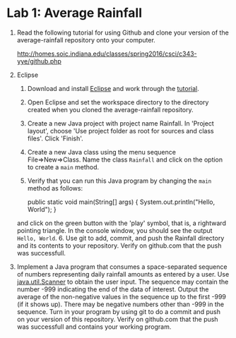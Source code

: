 # Lab 1: Average Rainfall

1. Read the following tutorial for using Github and clone your version
   of the average-rainfall repository onto your computer.

   http://homes.soic.indiana.edu/classes/spring2016/csci/c343-yye/github.php

2. Eclipse
   1. Download and install [Eclipse](https://eclipse.org/downloads/) and
     work through the [tutorial](./Eclipse-IDE-Tutorial.pdf).
   2. Open Eclipse and set the workspace directory to the directory
     created when you cloned the average-rainfall repository.
   3. Create a new Java project with project name Rainfall.
     In 'Project layout', choose 'Use project folder as root
     for sources and class files'. Click 'Finish'.
   4. Create a new Java class using the menu sequence File=>New=>Class.
     Name the class `Rainfall` and click on the option to
     create a `main` method.
   5. Verify that you can run this Java program by changing the `main`
     method as follows:

        public static void main(String[] args) {
                System.out.println("Hello, World");
        }

     and click on the green button with the 'play' symbol, that is, a
     rightward pointing triangle. In the console window, you should
     see the output `Hello, World`.
   6. Use git to add, commit, and push the Rainfall directory and its contents
     to your repository. Verify on github.com that the push was successfull.

3. Implement a Java program that consumes a space-separated sequence
   of numbers representing daily rainfall amounts as entered by a
   user.  Use
   [java.util.Scanner](https://docs.oracle.com/javase/8/docs/api/java/util/Scanner.html)
   to obtain the user input.  The sequence may contain the number -999
   indicating the end of the data of interest.  Output the average of
   the non-negative values in the sequence up to the first -999 (if it
   shows up).  There may be negative numbers other than -999 in the
   sequence. Turn in your program by using git to do a commit and push
   on your version of this repository. Verify on github.com
   that the push was successfull and contains your working program.
